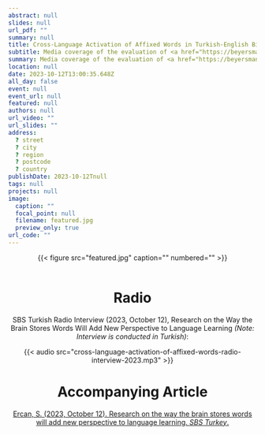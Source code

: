 ```yaml
---
abstract: null
slides: null
url_pdf: ""
summary: null
title: Cross-Language Activation of Affixed Words in Turkish-English Bilingual Speakers
subtitle: Media coverage of the evaluation of <a href="https://beyersmannlab.cogscience.org/author/dr.-hasibe-kahraman/" target="_blank">Dr. Hasibe Kahraman's</a> PhD project (12 October 2023).
summary: Media coverage of the evaluation of <a href="https://beyersmannlab.cogscience.org/author/dr.-hasibe-kahraman/" target="_blank">Dr. Hasibe Kahraman's</a> PhD project (12 October 2023).
location: null
date: 2023-10-12T13:00:35.648Z
all_day: false
event: null
event_url: null
featured: null
authors: null
url_video: ""
url_slides: ""
address:
  ? street
  ? city
  ? region
  ? postcode
  ? country
publishDate: 2023-10-12Tnull
tags: null
projects: null
image:
  caption: ""
  focal_point: null
  filename: featured.jpg
  preview_only: true
url_code: ""
---
```


<center>{{< figure src="featured.jpg" caption="" numbered="" >}}</center>
<br/>
<center><p><h1>Radio</h1></p>
<center><p>SBS Turkish Radio Interview (2023, October 12), Research on the Way the Brain Stores Words Will Add New Perspective to Language Learning <em>(Note: Interview is conducted in Turkish)</em>:</p>
<center>{{< audio src="cross-language-activation-of-affixed-words-radio-interview-2023.mp3" >}}</center>
<center><p><h1>Accompanying Article</h1></p>
<center><a href="https://www.sbs.com.au/language/turkish/tr/podcast-episode/beynin-bilgi-depolama-bicimiyle-ilgili-arast%C4%B1rma-dil-ogrenmeye-yeni-bak%C4%B1s-ac%C4%B1s%C4%B1-katacak/dxskdioux" target="_blank">Ercan, S. (2023, October 12). Research on the way the brain stores words will add new perspective to language learning. <em>SBS Turkey</em>. </a></center>
